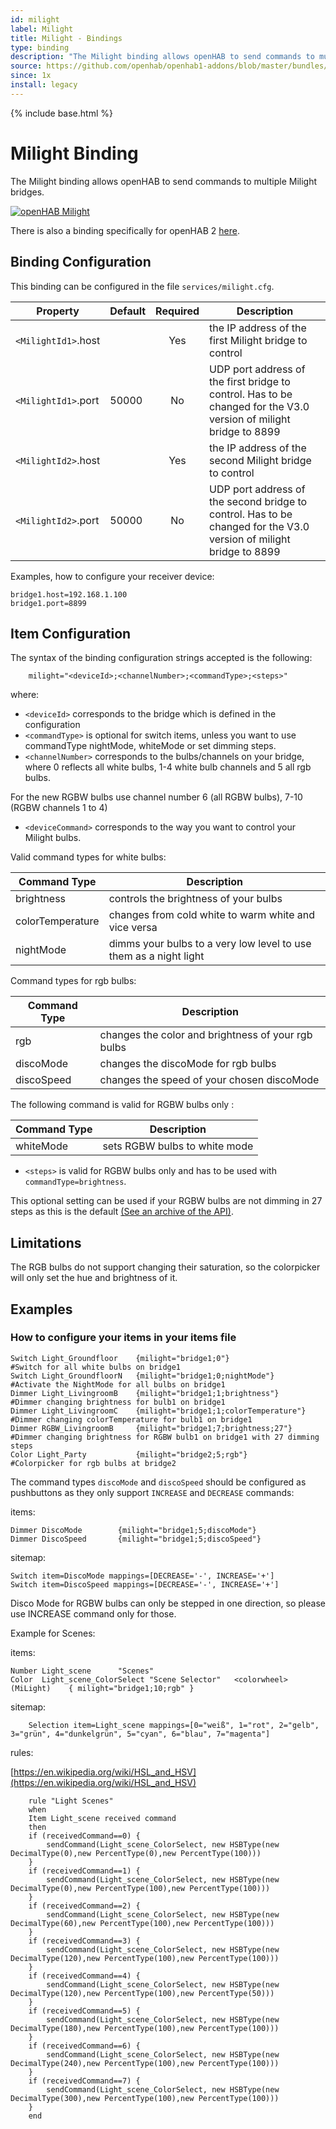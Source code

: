 ```yaml
---
id: milight
label: Milight
title: Milight - Bindings
type: binding
description: "The Milight binding allows openHAB to send commands to multiple Milight bridges."
source: https://github.com/openhab/openhab1-addons/blob/master/bundles/binding/org.openhab.binding.milight/README.md
since: 1x
install: legacy
---
```


<!-- Attention authors: Do not edit directly. Please add your changes to the appropriate source repository -->

{% include base.html %}

# Milight Binding

The Milight binding allows openHAB to send commands to multiple Milight bridges.

[![openHAB Milight](http://img.youtube.com/vi/zNe9AkQbfmc/0.jpg)](http://www.youtube.com/watch?v=zNe9AkQbfmc)

There is also a binding specifically for openHAB 2 [here](http://docs.openhab.org/addons/bindings/milight/readme.html).

## Binding Configuration

This binding can be configured in the file `services/milight.cfg`.

| Property | Default | Required | Description |
|----------|---------|:--------:|-------------|
| `<MilightId1>`.host | | Yes   | the IP address of the first Milight bridge to control |
| `<MilightId1>`.port | 50000 | No | UDP port address of the first bridge to control. Has to be changed for the V3.0 version of milight bridge to 8899 |
| `<MilightId2>`.host | | Yes   | the IP address of the second Milight bridge to control |
| `<MilightId2>`.port | 50000 | No | UDP port address of the second bridge to control. Has to be changed for the V3.0 version of milight bridge to 8899 |

Examples, how to configure your receiver device:

```
bridge1.host=192.168.1.100
bridge1.port=8899
```

## Item Configuration

The syntax of the binding configuration strings accepted is the following:

```
    milight="<deviceId>;<channelNumber>;<commandType>;<steps>"
```

where:

* `<deviceId>` corresponds to the bridge which is defined in the configuration
* `<commandType>` is optional for switch items, unless you want to use commandType nightMode, whiteMode or set dimming steps.
* `<channelNumber>` corresponds to the bulbs/channels on your bridge, where 0 reflects all white bulbs, 1-4 white bulb channels and 5 all rgb bulbs.

For the new RGBW bulbs use channel number 6 (all RGBW bulbs), 7-10 (RGBW channels 1 to 4)

* `<deviceCommand>` corresponds to the way you want to control your Milight bulbs.

Valid command types for white bulbs:

| Command Type         | Description |
|----------------------|-------------|
| brightness           | controls the brightness of your bulbs |
| colorTemperature     | changes from cold white to warm white and vice versa |
| nightMode            | dimms your bulbs to a very low level to use them as a night light |

Command types for rgb bulbs:

| Command Type         | Description |
|----------------------|-------------|
| rgb                  | changes the color and brightness of your rgb bulbs |
| discoMode            | changes the discoMode for rgb bulbs |
| discoSpeed           | changes the speed of your chosen discoMode |

The following command is valid for RGBW bulbs only :


| Command Type         | Description |
|----------------------|-------------|
| whiteMode            | sets RGBW bulbs to white mode |


* `<steps>` is valid for RGBW bulbs only and has to be used with `commandType=brightness`.

This optional setting can be used if your RGBW bulbs are not dimming in 27 steps as this is the default [(See an archive of the API)](https://github.com/Fantasmos/LimitlessLED-DevAPI). 

## Limitations

The RGB bulbs do not support changing their saturation, so the colorpicker will only set the hue and brightness of it.

## Examples

### How to configure your items in your items file

```
Switch Light_Groundfloor    {milight="bridge1;0"}                   #Switch for all white bulbs on bridge1
Switch Light_GroundfloorN   {milight="bridge1;0;nightMode"}         #Activate the NightMode for all bulbs on bridge1
Dimmer Light_LivingroomB    {milight="bridge1;1;brightness"}        #Dimmer changing brightness for bulb1 on bridge1
Dimmer Light_LivingroomC    {milight="bridge1;1;colorTemperature"}  #Dimmer changing colorTemperature for bulb1 on bridge1
Dimmer RGBW_LivingroomB     {milight="bridge1;7;brightness;27"}     #Dimmer changing brightness for RGBW bulb1 on bridge1 with 27 dimming steps
Color Light_Party           {milight="bridge2;5;rgb"}               #Colorpicker for rgb bulbs at bridge2
```

The command types `discoMode` and `discoSpeed` should be configured as pushbuttons as they only support `INCREASE` and `DECREASE` commands:

items:

```
Dimmer DiscoMode        {milight="bridge1;5;discoMode"}
Dimmer DiscoSpeed       {milight="bridge1;5;discoSpeed"}
```

sitemap:

```
Switch item=DiscoMode mappings=[DECREASE='-', INCREASE='+']
Switch item=DiscoSpeed mappings=[DECREASE='-', INCREASE='+']
```

Disco Mode for RGBW bulbs can only be stepped in one direction, so please use INCREASE command only for those.


Example for Scenes:

items:

```
Number Light_scene      "Scenes"
Color  Light_scene_ColorSelect "Scene Selector"   <colorwheel> (MiLight)    { milight="bridge1;10;rgb" }
```

sitemap:

```
    Selection item=Light_scene mappings=[0="weiß", 1="rot", 2="gelb", 3="grün", 4="dunkelgrün", 5="cyan", 6="blau", 7="magenta"]
```

rules:

[https://en.wikipedia.org/wiki/HSL_and_HSV](https://en.wikipedia.org/wiki/HSL_and_HSV)

```
    rule "Light Scenes"
    when
    Item Light_scene received command 
    then
    if (receivedCommand==0) { 
        sendCommand(Light_scene_ColorSelect, new HSBType(new DecimalType(0),new PercentType(0),new PercentType(100)))
    }
    if (receivedCommand==1) { 
        sendCommand(Light_scene_ColorSelect, new HSBType(new DecimalType(0),new PercentType(100),new PercentType(100)))
    }
    if (receivedCommand==2) { 
        sendCommand(Light_scene_ColorSelect, new HSBType(new DecimalType(60),new PercentType(100),new PercentType(100)))
    }
    if (receivedCommand==3) { 
        sendCommand(Light_scene_ColorSelect, new HSBType(new DecimalType(120),new PercentType(100),new PercentType(100)))
    }
    if (receivedCommand==4) { 
        sendCommand(Light_scene_ColorSelect, new HSBType(new DecimalType(120),new PercentType(100),new PercentType(50)))
    }
    if (receivedCommand==5) { 
        sendCommand(Light_scene_ColorSelect, new HSBType(new DecimalType(180),new PercentType(100),new PercentType(100)))
    }
    if (receivedCommand==6) { 
        sendCommand(Light_scene_ColorSelect, new HSBType(new DecimalType(240),new PercentType(100),new PercentType(100)))
    }
    if (receivedCommand==7) { 
        sendCommand(Light_scene_ColorSelect, new HSBType(new DecimalType(300),new PercentType(100),new PercentType(100)))
    }
    end
```
